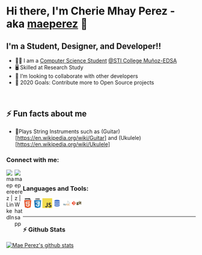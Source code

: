 # Hi there, I'm Cherie Mhay Perez - aka [maeperez][github] 👋

## I'm a Student, Designer, and Developer!!
- 🧑‍🎓 I am a [Computer Science Student](https://en.wikipedia.org/wiki/Computer_science) [@STI College Muñoz-EDSA](https://www.facebook.com/munoz.sti.edu)
- 🖥️ Skilled at Research Study
- 👯 I’m looking to collaborate with other developers
- 🥅 2020 Goals: Contribute more to Open Source projects
<br />

## ⚡ Fun facts about me
- 🎸Plays String Instruments such as (Guitar)[https://en.wikipedia.org/wiki/Guitar] and (Ukulele)[https://en.wikipedia.org/wiki/Ukulele]


### Connect with me:
[<img align="left" alt="maeperez | LinkedIn" width="22px" src="https://cdn.jsdelivr.net/npm/simple-icons@v3/icons/linkedin.svg" />][linkedin]
[<img align="left" alt="maeperez | Whatsapp" width="22px" src="https://cdn.jsdelivr.net/npm/simple-icons@v3/icons/whatsapp.svg" />][whatsapp]

<br />


### Languages and Tools:
<img align="left" alt="HTML5" width="26px" src="https://raw.githubusercontent.com/github/explore/80688e429a7d4ef2fca1e82350fe8e3517d3494d/topics/html/html.png" />
<img align="left" alt="CSS3" width="26px" src="https://raw.githubusercontent.com/github/explore/80688e429a7d4ef2fca1e82350fe8e3517d3494d/topics/css/css.png" />
<img align="left" alt="JavaScript" width="26px" src="https://raw.githubusercontent.com/github/explore/80688e429a7d4ef2fca1e82350fe8e3517d3494d/topics/javascript/javascript.png" />
<img align="left" alt="SQL" width="26px" src="https://raw.githubusercontent.com/github/explore/80688e429a7d4ef2fca1e82350fe8e3517d3494d/topics/sql/sql.png" />
<img align="left" alt="MySQL" width="26px" src="https://raw.githubusercontent.com/github/explore/80688e429a7d4ef2fca1e82350fe8e3517d3494d/topics/mysql/mysql.png" />
<img align="left" alt="Git" width="26px" src="https://raw.githubusercontent.com/github/explore/80688e429a7d4ef2fca1e82350fe8e3517d3494d/topics/git/git.png" />

<br />
<br />

---
### :zap: Github Stats
[![Mae Perez's github stats](https://github-readme-stats.masterxhen.vercel.app/api?username=maeperez)](https://github.com/anuraghazra/github-readme-stats)

<br />


<!-- Social Media Platforms-->
[github]: http://github.com/maeperez
[linkedin]: https://linkedin.com/in/mae-perez-6a03271a2/
[whatsapp]: https://wa.me/639751784518

